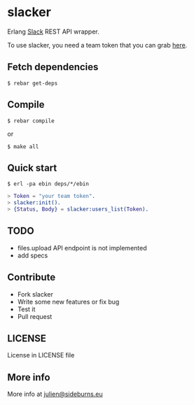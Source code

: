 slacker
=======

Erlang [Slack](http://slack.com) REST API wrapper.

To use slacker, you need a team token that you can grab [here](https://api.slack.com/#auth).

## Fetch dependencies
```shell
$ rebar get-deps
```
## Compile
```shell
$ rebar compile
```
or
```shell
$ make all
```
## Quick start
```shell
$ erl -pa ebin deps/*/ebin
```
```erlang
> Token = "your team token".
> slacker:init().
> {Status, Body} = slacker:users_list(Token).
```
## TODO
- files.upload API endpoint is not implemented
- add specs

## Contribute
- Fork slacker
- Write some new features or fix bug
- Test it
- Pull request

## LICENSE
License in LICENSE file

## More info
More info at julien@sideburns.eu
